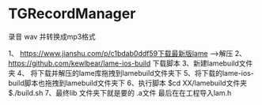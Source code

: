 # TGRecordManager
录音 wav 并转换成mp3格式



1、 https://www.jianshu.com/p/c1bdab0ddf59下载最新版lame -->解压
2、https://github.com/kewlbear/lame-ios-build 下载脚本
3、新建lamebuild文件夹 
4、 将下载并解压的lame库拖拽到lamebuild文件夹下
5、将下载的lame-ios-build脚本也拖拽到lamebuild文件夹下
6、执行脚本  $cd XX/lamebuild文件夹  $./build.sh
7、最终lib 文件夹下就是要的 .a文件 最后在在工程导入lam.h


